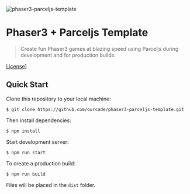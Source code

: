 ![phaser3-parceljs-template](https://user-images.githubusercontent.com/2236153/71606463-37a0da80-2b2e-11ea-9b5f-5d26ccc84f91.png)

# Phaser3 + Parceljs Template
> Create fun Phaser3 games at blazing speed using Parceljs during development and for production builds.

[License](https://img.shields.io/badge/license-MIT-green)]

## Quick Start

Clone this repository to your local machine:

```
$ git clone https://github.com/ourcade/phaser3-parceljs-template.git
```

Then install dependencies:

```
$ npm install
```

Start development server:

```
$ npm run start
```

To create a production build:

```
$ npm run build
```

Files will be placed in the `dist` folder.